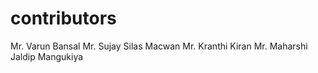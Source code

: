 # contributors
Mr. Varun Bansal
Mr. Sujay Silas Macwan
Mr. Kranthi Kiran
Mr. Maharshi
Jaldip Mangukiya